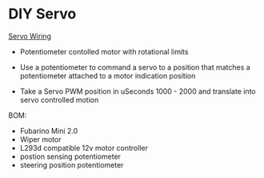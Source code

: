 # DIY Servo

[Servo Wiring](https://photos.app.goo.gl/DdAe8EBsZwUgngMw7 "Servo wiring")

* Potentiometer contolled motor with rotational limits

* Use a potentiometer to command a servo to a position that matches a potentiometer attached to a motor indication position

* Take a Servo PWM position in uSeconds 1000 - 2000 and translate into servo controlled motion

BOM:
 * Fubarino Mini 2.0
 * Wiper motor
 * L293d compatible 12v motor controller
 * postion sensing potentiometer
 * steering position potentiometer

